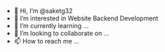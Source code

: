 - 👋 Hi, I’m @saketg32
- 👀 I’m interested in Website Backend Development
- 🌱 I’m currently learning ...
- 💞️ I’m looking to collaborate on ...
- 📫 How to reach me ...

<!---
saketg32/saketg32 is a ✨ special ✨ repository because its `README.md` (this file) appears on your GitHub profile.
You can click the Preview link to take a look at your changes.
--->
